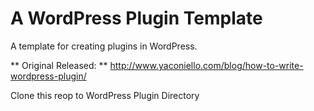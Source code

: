 # A WordPress Plugin Template #

A template for creating plugins in WordPress. 

** Original Released: **
http://www.yaconiello.com/blog/how-to-write-wordpress-plugin/

Clone this reop to WordPress Plugin Directory